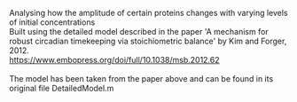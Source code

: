 Analysing how the amplitude of certain proteins changes with varying levels of initial concentrations <br>
Built using the detailed model described in the paper 'A mechanism for robust circadian timekeeping via stoichiometric balance' by Kim and Forger, 2012.
<br>https://www.embopress.org/doi/full/10.1038/msb.2012.62<br><br>
The model has been taken from the paper above and can be found in its original file DetailedModel.m

